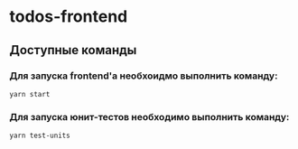 # todos-frontend

## Доступные команды

### Для запуска frontend'а необхоидмо выполнить команду:

    yarn start

### Для запуска юнит-тестов необходимо выполнить команду:

    yarn test-units
